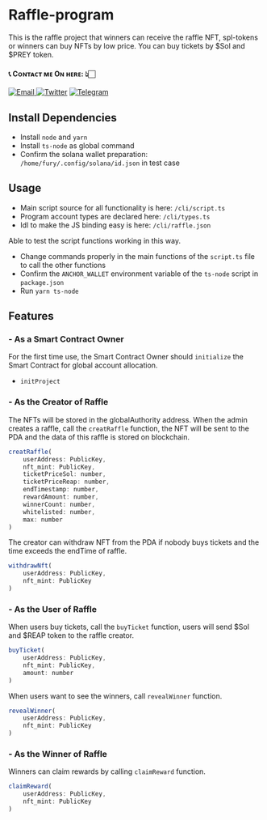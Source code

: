 # Raffle-program

This is the raffle project that winners can receive the raffle NFT, spl-tokens or winners can buy NFTs by low price. You can buy tickets by $Sol and $PREY token.

<h4> 📞 Cᴏɴᴛᴀᴄᴛ ᴍᴇ Oɴ ʜᴇʀᴇ: 👆🏻 </h4>

<p> 
    <a href="mailto:marekdvojak146@gmail.com" target="_blank">
        <img alt="Email"
        src="https://img.shields.io/badge/Email-00599c?style=for-the-badge&logo=gmail&logoColor=white"/>
    </a>
     <a href="https://x.com/toptrendev" target="_blank"><img alt="Twitter"
        src="https://img.shields.io/badge/Twitter-000000?style=for-the-badge&logo=x&logoColor=white"/></a>
    <a href="https://t.me/toptrendev" target="_blank"><img alt="Telegram"
        src="https://img.shields.io/badge/Telegram-26A5E4?style=for-the-badge&logo=telegram&logoColor=white"/></a>
</p>

## Install Dependencies

- Install `node` and `yarn`
- Install `ts-node` as global command
- Confirm the solana wallet preparation: `/home/fury/.config/solana/id.json` in test case

## Usage

- Main script source for all functionality is here: `/cli/script.ts`
- Program account types are declared here: `/cli/types.ts`
- Idl to make the JS binding easy is here: `/cli/raffle.json`

Able to test the script functions working in this way.

- Change commands properly in the main functions of the `script.ts` file to call the other functions
- Confirm the `ANCHOR_WALLET` environment variable of the `ts-node` script in `package.json`
- Run `yarn ts-node`

## Features

### - As a Smart Contract Owner

For the first time use, the Smart Contract Owner should `initialize` the Smart Contract for global account allocation.

- `initProject`

### - As the Creator of Raffle

The NFTs will be stored in the globalAuthority address.
When the admin creates a raffle, call the `creatRaffle` function, the NFT will be sent to the PDA and the data of this raffle is stored on blockchain.

```js
creatRaffle(
    userAddress: PublicKey,
    nft_mint: PublicKey,
    ticketPriceSol: number,
    ticketPriceReap: number,
    endTimestamp: number,
    rewardAmount: number,
    winnerCount: number,
    whitelisted: number,
    max: number
)
```

The creator can withdraw NFT from the PDA if nobody buys tickets and the time exceeds the endTime of raffle.

```js
withdrawNft(
    userAddress: PublicKey,
    nft_mint: PublicKey
)
```

### - As the User of Raffle

When users buy tickets, call the `buyTicket` function, users will send $Sol and $REAP token to the raffle creator.

```js
buyTicket(
    userAddress: PublicKey,
    nft_mint: PublicKey,
    amount: number
)
```

When users want to see the winners, call `revealWinner` function.

```js
revealWinner(
    userAddress: PublicKey,
    nft_mint: PublicKey
)
```

### - As the Winner of Raffle

Winners can claim rewards by calling `claimReward` function.

```js
claimReward(
    userAddress: PublicKey,
    nft_mint: PublicKey
)
```
